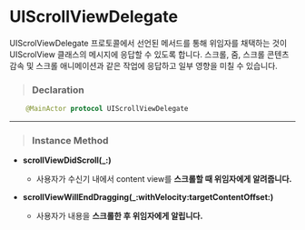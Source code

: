 # UIScrollViewDelegate
UIScrolViewDelegate 프로토콜에서 선언된 메서드를 통해 위임자를 채택하는 것이 UIScrolView 클래스의 메시지에 응답할 수 있도록 합니다. 스크롤, 줌, 스크롤 콘텐츠 감속 및 스크롤 애니메이션과 같은 작업에 응답하고 일부 영향을 미칠 수 있습니다.

> ### Declaration
```swift
    @MainActor protocol UIScrollViewDelegate
```
***

> ### Instance Method
* **scrollViewDidScroll(_:)**
    - 사용자가 수신기 내에서 content view를 **스크롤할 때 위임자에게 알려줍니다.**

* **scrollViewWillEndDragging(_:withVelocity:targetContentOffset:)**
    - 사용자가 내용을 **스크롤한 후 위임자에게 알립니다.**

